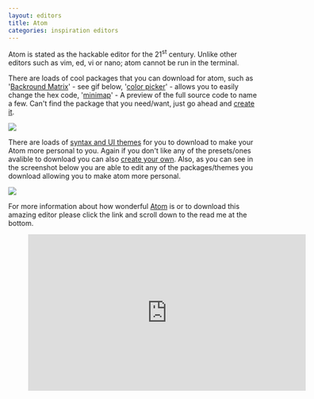 ```yaml
---
layout: editors
title: Atom
categories: inspiration editors
---
```

Atom is stated as the hackable editor for the 21<sup>st</sup> century. Unlike other editors such as vim, ed, vi or nano; atom cannot be run in the terminal.

There are loads of cool packages that you can download for atom, such as '[Backround Matrix][matrix]' - see gif below, '[color picker][color]' - allows you to easily change the hex code, '[minimap][map]' - A preview of the full source code to name a few.  Can't find the package that you need/want, just go ahead and [create it][makepackage].

![]({{site.baseurl}}/res/gifs/Atom-background-matrix.gif)

There are loads of [syntax and UI themes][themes] for you to download to make your Atom more personal to you. Again if you don't like any of the presets/ones avalible to download you can also [create your own][maketheme]. Also, as you can see in the screenshot below you are able to edit any of the packages/themes you download allowing you to make atom more personal.

![]({{site.baseurl}}/res/editor_images/Atom-Screenshot.png)

For more information about how wonderful [Atom][Atom] is or to download this amazing editor please click the link and scroll down to the read me at the bottom.

<div class="video">
    <figure>
        <iframe width="560" height="315" src="https://www.youtube.com/embed/Y7aEiVwBAdk" frameborder="0" allowfullscreen></iframe>
    </figure>
</div>

[makepackage]: https://atom.io/docs/latest/creating-a-package
[maketheme]: https://atom.io/docs/latest/creating-a-theme
[matrix]: https://atom.io/packages/background-matrix
[color]: https://atom.io/packages/color-picker
[map]: https://atom.io/packages/minimap
[themes]: https://atom.io/themes
[Atom]: https://github.com/atom/atom
